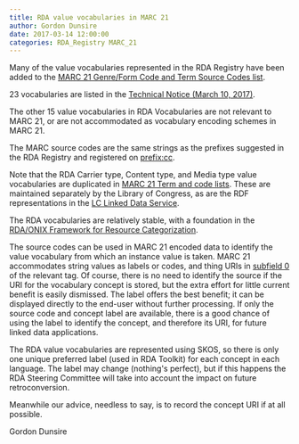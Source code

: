```yaml
---
title: RDA value vocabularies in MARC 21
author: Gordon Dunsire
date: 2017-03-14 12:00:00
categories: RDA_Registry MARC_21
---
```


Many of the value vocabularies represented in the RDA Registry have been added to the [MARC 21 Genre/Form Code and Term Source Codes list](https://www.loc.gov/standards/sourcelist/genre-form.html).

23 vocabularies are listed in the [Technical Notice (March 10, 2017)](https://www.loc.gov/marc/relators/tn170310src.html).

The other 15 value vocabularies in RDA Vocabularies are not relevant to MARC 21, or are not accommodated as vocabulary encoding schemes in MARC 21.

The MARC source codes are the same strings as the prefixes suggested in the RDA Registry and registered on [prefix:cc](http://prefix:cc).

Note that the RDA Carrier type, Content type, and Media type value vocabularies are duplicated in [MARC 21 Term and code lists](http://www.loc.gov/standards/valuelist/index.html). These are maintained separately by the Library of Congress, as are the RDF representations in the [LC Linked Data Service](http://id.loc.gov).

The RDA vocabularies are relatively stable, with a foundation in the [RDA/ONIX Framework for Resource Categorization](http://www.rdaregistry.info/termList/#rof).

The source codes can be used in MARC 21 encoded data to identify the value vocabulary from which an instance value is taken. MARC 21 accommodates string values as labels or codes, and thing URIs in [subfield 0](https://www.loc.gov/marc/bibliographic/ecbdcntf.html) of the relevant tag. Of course, there is no need to identify the source if the URI for the vocabulary concept is stored, but the extra effort for little current benefit is easily dismissed. The label offers the best benefit; it can be displayed directly to the end-user without further processing. If only the source code and concept label are available, there is a good chance of using the label to identify the concept, and therefore its URI, for future linked data applications.

The RDA value vocabularies are represented using SKOS, so there is only one unique preferred label (used in RDA Toolkit) for each concept in each language. The label may change (nothing's perfect), but if this happens the RDA Steering Committee will take into account the impact on future retroconversion.

Meanwhile our advice, needless to say, is to record the concept URI if at all possible.

Gordon Dunsire

